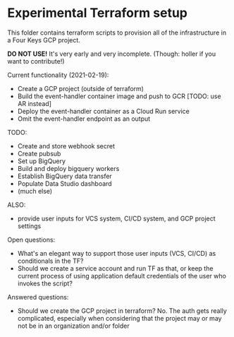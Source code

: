 # Experimental Terraform setup

This folder contains terraform scripts to provision all of the infrastructure in a Four Keys GCP project. 

**DO NOT USE!** It's very early and very incomplete. (Though: holler if you want to contribute!)

Current functionality (2021-02-19):
- Create a GCP project (outside of terraform)
- Build the event-handler container image and push to GCR [TODO: use AR instead]
- Deploy the event-handler container as a Cloud Run service
- Omit the event-handler endpoint as an output

TODO:
- Create and store webhook secret
- Create pubsub
- Set up BigQuery
- Build and deploy bigquery workers
- Establish BigQuery data transfer
- Populate Data Studio dashboard
- (much else)

ALSO:
- provide user inputs for VCS system, CI/CD system, and GCP project settings

Open questions:
- What's an elegant way to support those user inputs (VCS, CI/CD) as conditionals in the TF?
- Should we create a service account and run TF as that, or keep the current process of using application default credentials of the user who invokes the script?

Answered questions:
- Should we create the GCP project in terraform? No. The auth gets really complicated, especially when considering that the project may or may not be in an organization and/or folder
